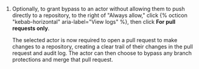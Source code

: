 1. Optionally, to grant bypass to an actor without allowing them to push directly to a repository, to the right of "Always allow," click {% octicon "kebab-horizontal" aria-label="View logs" %}, then click **For pull requests only**.

   The selected actor is now required to open a pull request to make changes to a repository, creating a clear trail of their changes in the pull request and audit log. The actor can then choose to bypass any branch protections and merge that pull request.
